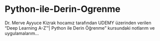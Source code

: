 # Python-ile-Derin-Ogrenme
Dr. Merve Ayyuce Kizrak hocamız tarafından UDEMY üzerinden verilen “Deep Learning A-Z™| Python ile Derin Öğrenme” kursundaki notlarım ve uygulamalarım…

